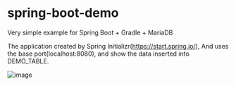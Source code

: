 # spring-boot-demo
Very simple example for Spring Boot + Gradle + MariaDB

The application created by Spring Initializr(https://start.spring.io/),
And uses the base port(localhost:8080), and show the data inserted into DEMO_TABLE.

![image](https://user-images.githubusercontent.com/40518445/166109135-80d91a85-cefd-4958-a6ef-7dcabafaf29b.png)
